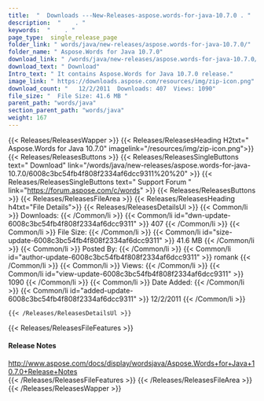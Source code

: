 ```yaml
---
title:  "  Downloads ---New-Releases-aspose.words-for-java-10.7.0 . " 
description:  "    . " 
keywords:  "    . " 
page_type:  single_release_page
folder_link: " words/java/new-releases/aspose.words-for-java-10.7.0/"
folder_name: " Aspose.Words for Java 10.7.0"
download_link: " /words/java/new-releases/aspose.words-for-java-10.7.0/6008c3bc54fb4f808f2334af6dcc9311"
download_text: " Download"
Intro_text: " It contains Aspose.Words for Java 10.7.0 release."
image_link: " https://downloads.aspose.com/resources/img/zip-icon.png"
download_count: "   12/2/2011  Downloads: 407  Views: 1090"
file_size: "  File Size: 41.6 MB "
parent_path: "words/java"
section_parent_path: "words/java"
weight: 167 
---
```


{{< Releases/ReleasesWapper >}}
  {{< Releases/ReleasesHeading H2txt=" Aspose.Words for Java 10.7.0" imagelink="/resources/img/zip-icon.png">}}
  {{< Releases/ReleasesButtons >}}
    {{< Releases/ReleasesSingleButtons text=" Download" link="/words/java/new-releases/aspose.words-for-java-10.7.0/6008c3bc54fb4f808f2334af6dcc9311%20%20" >}}
    {{< Releases/ReleasesSingleButtons text=" Support Forum " link="https://forum.aspose.com/c/words" >}}
  {{< Releases/ReleasesButtons >}}
  {{< Releases/ReleasesFileArea >}}
    {{< Releases/ReleasesHeading h4txt="File Details">}}
    {{< Releases/ReleasesDetailsUl >}}
            {{< Common/li  >}} Downloads: {{< /Common/li >}} 
      {{< Common/li id="dwn-update-6008c3bc54fb4f808f2334af6dcc9311" >}} 407 {{< /Common/li >}} 
      {{< Common/li  >}} File Size: {{< /Common/li >}} 
      {{< Common/li id="size-update-6008c3bc54fb4f808f2334af6dcc9311" >}} 41.6 MB {{< /Common/li >}} 
      {{< Common/li  >}} Posted By: {{< /Common/li >}} 
      {{< Common/li id="author-update-6008c3bc54fb4f808f2334af6dcc9311" >}} romank {{< /Common/li >}} 
      {{< Common/li  >}} Views: {{< /Common/li >}} 
      {{< Common/li id="view-update-6008c3bc54fb4f808f2334af6dcc9311" >}} 1090 {{< /Common/li >}} 
      {{< Common/li  >}} Date Added: {{< /Common/li >}} 
      {{< Common/li id="added-update-6008c3bc54fb4f808f2334af6dcc9311" >}} 12/2/2011 {{< /Common/li >}} 

    {{< /Releases/ReleasesDetailsUl >}}

  {{< Releases/ReleasesFileFeatures >}}
      <h4>Release Notes</h4><div><a href="http://www.aspose.com/docs/display/wordsjava/Aspose.Words+for+Java+10.7.0+Release+Notes">http://www.aspose.com/docs/display/wordsjava/Aspose.Words+for+Java+10.7.0+Release+Notes</a></div>
  {{< /Releases/ReleasesFileFeatures >}}
 {{< /Releases/ReleasesFileArea >}}
{{< /Releases/ReleasesWapper >}}


